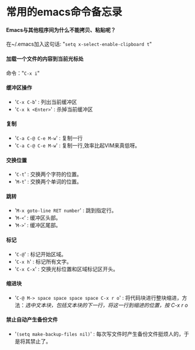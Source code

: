 常用的emacs命令备忘录
==========

#### Emacs与其他程序间为什么不能拷贝、粘贴呢？ ####

在~/.emacs加入这句话: "`setq x-select-enable-clipboard t`"



#### 加载一个文件的内容到当前光标处 ####

命令："`C-x i`"


#### 缓冲区操作 ####

- '`C-x C-b`' : 列出当前缓冲区
- '`C-x k <Enter>`' : 杀掉当前缓冲区

#### 复制 ####

- '`C-a C-@ C-e M-w`' : 复制一行
- '`C-a C-@ C-e M-w`' : 复制一行,效率比起VIM来真低呀。

#### 交换位置 ####

- '`C-t`' : 交换两个字符的位置。
- '`M-t`' : 交换两个单词的位置。

#### 跳转 ####

- '`M-x goto-line RET number`' : 跳到指定行。
- ‘`M-<`’ : 缓冲区头部。
- ‘`M->`’ : 缓冲区尾部。

#### 标记 ####

- '`C-@`' : 标记开始区域。
- '`C-x h`' : 标记所有文字。
- '`C-x C-x`' : 交换光标位置和区域标记区开头。

#### 缩进块 ####

- '`C-@ M-> space space space space C-x r o`' : 将代码块进行整块缩进，方法：*选中文本块，包括文本块的下一行，将这一行到缩进的位置，按 C-x r o*

#### 禁止自动产生备份文件 ####

- '`(setq make-backup-files nil)`' : 每次写文件时产生备份文件挺烦人的，于是将其禁止了。
